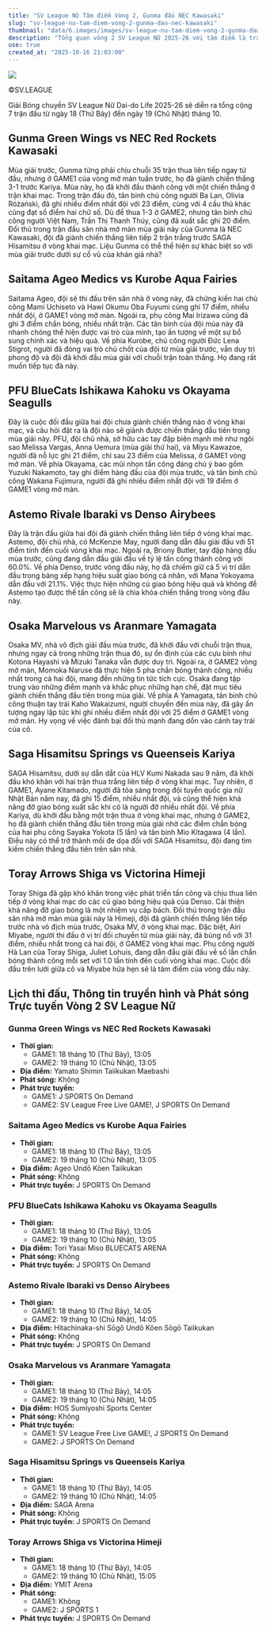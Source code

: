 ```yaml
---
title: "SV League Nữ Tâm điểm Vòng 2, Gunma đấu NEC Kawasaki"
slug: "sv-league-nu-tam-diem-vong-2-gunma-dau-nec-kawasaki"
thumbnail: "data/6.images/images/sv-league-nu-tam-diem-vong-2-gunma-dau-nec-kawasaki.webp"
description: "Tổng quan vòng 2 SV League Nữ 2025-26 với tâm điểm là trận đấu giữa đội Gunma, đội đã có chiến thắng mở màn, và NEC Kawasaki. Bài viết cũng nêu bật màn trình diễn của các tân binh đáng chú ý từ nhiều đội bóng."
use: true
created_at: "2025-10-16 21:03:00"
---
```


![](/images/20251016-00054771-vballk-000-1-view.webp)

©SV.LEAGUE

Giải Bóng chuyền SV League Nữ Dai-do Life 2025-26 sẽ diễn ra tổng cộng 7 trận đấu từ ngày 18 (Thứ Bảy) đến ngày 19 (Chủ Nhật) tháng 10.

## Gunma Green Wings vs NEC Red Rockets Kawasaki

Mùa giải trước, Gunma từng phải chịu chuỗi 35 trận thua liên tiếp ngay từ đầu, nhưng ở GAME1 của vòng mở màn tuần trước, họ đã giành chiến thắng 3-1 trước Kariya. Mùa này, họ đã khởi đầu thành công với một chiến thắng ở trận khai mạc. Trong trận đấu đó, tân binh chủ công người Ba Lan, Olivia Różański, đã ghi nhiều điểm nhất đội với 23 điểm, cùng với 4 cầu thủ khác cũng đạt số điểm hai chữ số. Dù để thua 1-3 ở GAME2, nhưng tân binh chủ công người Việt Nam, Trần Thị Thanh Thúy, cũng đã xuất sắc ghi 20 điểm. Đối thủ trong trận đấu sân nhà mở màn mùa giải này của Gunma là NEC Kawasaki, đội đã giành chiến thắng liên tiếp 2 trận trắng trước SAGA Hisamitsu ở vòng khai mạc. Liệu Gunma có thể thể hiện sự khác biệt so với mùa giải trước dưới sự cổ vũ của khán giả nhà?

## Saitama Ageo Medics vs Kurobe Aqua Fairies

Saitama Ageo, đội sẽ thi đấu trên sân nhà ở vòng này, đã chứng kiến hai chủ công Mami Uchiseto và Hawi Okumu Oba Fuyumi cùng ghi 17 điểm, nhiều nhất đội, ở GAME1 vòng mở màn. Ngoài ra, phụ công Mai Irizawa cũng đã ghi 3 điểm chắn bóng, nhiều nhất trận. Các tân binh của đội mùa này đã nhanh chóng thể hiện được vai trò của mình, tạo ấn tượng về một sự bổ sung chính xác và hiệu quả. Về phía Kurobe, chủ công người Đức Lena Stigrot, người đã đóng vai trò chủ chốt của đội từ mùa giải trước, vẫn duy trì phong độ và đội đã khởi đầu mùa giải với chuỗi trận toàn thắng. Họ đang rất muốn tiếp tục đà này.

## PFU BlueCats Ishikawa Kahoku vs Okayama Seagulls

Đây là cuộc đối đầu giữa hai đội chưa giành chiến thắng nào ở vòng khai mạc, và câu hỏi đặt ra là đội nào sẽ giành được chiến thắng đầu tiên trong mùa giải này. PFU, đội chủ nhà, sở hữu các tay đập biên mạnh mẽ như ngôi sao Melissa Vargas, Anna Uemura (mùa giải thứ hai), và Miyu Kawazoe, người đã nỗ lực ghi 21 điểm, chỉ sau 23 điểm của Melissa, ở GAME1 vòng mở màn. Về phía Okayama, các mũi nhọn tấn công đáng chú ý bao gồm Yuzuki Nakamoto, tay ghi điểm hàng đầu của đội mùa trước, và tân binh chủ công Wakana Fujimura, người đã ghi nhiều điểm nhất đội với 19 điểm ở GAME1 vòng mở màn.

## Astemo Rivale Ibaraki vs Denso Airybees

Đây là trận đấu giữa hai đội đã giành chiến thắng liên tiếp ở vòng khai mạc. Astemo, đội chủ nhà, có McKenzie May, người đang dẫn đầu giải đấu với 51 điểm tính đến cuối vòng khai mạc. Ngoài ra, Briony Butler, tay đập hàng đầu mùa trước, cũng đang dẫn đầu giải đấu về tỷ lệ tấn công thành công với 60.0%. Về phía Denso, trước vòng đấu này, họ đã chiếm giữ cả 5 vị trí dẫn đầu trong bảng xếp hạng hiệu suất giao bóng cá nhân, với Mana Yokoyama dẫn đầu với 21.1%. Việc thực hiện những cú giao bóng hiệu quả và không để Astemo tạo được thế tấn công sẽ là chìa khóa chiến thắng trong vòng đấu này.

## Osaka Marvelous vs Aranmare Yamagata

Osaka MV, nhà vô địch giải đấu mùa trước, đã khởi đầu với chuỗi trận thua, nhưng ngay cả trong những trận thua đó, sự ổn định của các cựu binh như Kotona Hayashi và Mizuki Tanaka vẫn được duy trì. Ngoài ra, ở GAME2 vòng mở màn, Momoka Naruse đã thực hiện 5 pha chắn bóng thành công, nhiều nhất trong cả hai đội, mang đến những tin tức tích cực. Osaka đang tập trung vào những điểm mạnh và khắc phục những hạn chế, đặt mục tiêu giành chiến thắng đầu tiên trong mùa giải. Về phía A Yamagata, tân binh chủ công thuận tay trái Kaho Wakaizumi, người chuyển đến mùa này, đã gây ấn tượng ngay lập tức khi ghi nhiều điểm nhất đội với 25 điểm ở GAME1 vòng mở màn. Hy vọng về việc đánh bại đối thủ mạnh đang dồn vào cánh tay trái của cô.

## Saga Hisamitsu Springs vs Queenseis Kariya

SAGA Hisamitsu, dưới sự dẫn dắt của HLV Kumi Nakada sau 9 năm, đã khởi đầu khó khăn với hai trận thua trắng liên tiếp ở vòng khai mạc. Tuy nhiên, ở GAME1, Ayane Kitamado, người đã tỏa sáng trong đội tuyển quốc gia nữ Nhật Bản năm nay, đã ghi 15 điểm, nhiều nhất đội, và cũng thể hiện khả năng đỡ giao bóng xuất sắc khi cô là người đỡ nhiều nhất đội. Về phía Kariya, dù khởi đầu bằng một trận thua ở vòng khai mạc, nhưng ở GAME2, họ đã giành chiến thắng đầu tiên trong mùa giải nhờ các điểm chắn bóng của hai phụ công Sayaka Yokota (5 lần) và tân binh Mio Kitagawa (4 lần). Điều này có thể trở thành mối đe dọa đối với SAGA Hisamitsu, đội đang tìm kiếm chiến thắng đầu tiên trên sân nhà.

## Toray Arrows Shiga vs Victorina Himeji

Toray Shiga đã gặp khó khăn trong việc phát triển tấn công và chịu thua liên tiếp ở vòng khai mạc do các cú giao bóng hiệu quả của Denso. Cải thiện khả năng đỡ giao bóng là một nhiệm vụ cấp bách. Đối thủ trong trận đấu sân nhà mở màn mùa giải này là Himeji, đội đã giành chiến thắng liên tiếp trước nhà vô địch mùa trước, Osaka MV, ở vòng khai mạc. Đặc biệt, Airi Miyabe, người thi đấu ở vị trí đối chuyền từ mùa giải này, đã bùng nổ với 31 điểm, nhiều nhất trong cả hai đội, ở GAME2 vòng khai mạc. Phụ công người Hà Lan của Toray Shiga, Juliet Lohuis, đang dẫn đầu giải đấu về số lần chắn bóng thành công mỗi set với 1.0 lần tính đến cuối vòng khai mạc. Cuộc đối đầu trên lưới giữa cô và Miyabe hứa hẹn sẽ là tâm điểm của vòng đấu này.

## Lịch thi đấu, Thông tin truyền hình và Phát sóng Trực tuyến Vòng 2 SV League Nữ

### Gunma Green Wings vs NEC Red Rockets Kawasaki
*   **Thời gian:**
    *   GAME1: 18 tháng 10 (Thứ Bảy), 13:05
    *   GAME2: 19 tháng 10 (Chủ Nhật), 13:05
*   **Địa điểm:** Yamato Shimin Taiikukan Maebashi
*   **Phát sóng:** Không
*   **Phát trực tuyến:**
    *   GAME1: J SPORTS On Demand
    *   GAME2: SV League Free Live GAME!, J SPORTS On Demand

### Saitama Ageo Medics vs Kurobe Aqua Fairies
*   **Thời gian:**
    *   GAME1: 18 tháng 10 (Thứ Bảy), 13:05
    *   GAME2: 19 tháng 10 (Chủ Nhật), 13:05
*   **Địa điểm:** Ageo Undō Kōen Taiikukan
*   **Phát sóng:** Không
*   **Phát trực tuyến:** J SPORTS On Demand

### PFU BlueCats Ishikawa Kahoku vs Okayama Seagulls
*   **Thời gian:**
    *   GAME1: 18 tháng 10 (Thứ Bảy), 13:05
    *   GAME2: 19 tháng 10 (Chủ Nhật), 13:05
*   **Địa điểm:** Tori Yasai Miso BLUECATS ARENA
*   **Phát sóng:** Không
*   **Phát trực tuyến:** J SPORTS On Demand

### Astemo Rivale Ibaraki vs Denso Airybees
*   **Thời gian:**
    *   GAME1: 18 tháng 10 (Thứ Bảy), 14:05
    *   GAME2: 19 tháng 10 (Chủ Nhật), 14:05
*   **Địa điểm:** Hitachinaka-shi Sōgō Undō Kōen Sōgō Taiikukan
*   **Phát sóng:** Không
*   **Phát trực tuyến:** J SPORTS On Demand

### Osaka Marvelous vs Aranmare Yamagata
*   **Thời gian:**
    *   GAME1: 18 tháng 10 (Thứ Bảy), 14:05
    *   GAME2: 19 tháng 10 (Chủ Nhật), 14:05
*   **Địa điểm:** HOS Sumiyoshi Sports Center
*   **Phát sóng:** Không
*   **Phát trực tuyến:**
    *   GAME1: SV League Free Live GAME!, J SPORTS On Demand
    *   GAME2: J SPORTS On Demand

### Saga Hisamitsu Springs vs Queenseis Kariya
*   **Thời gian:**
    *   GAME1: 18 tháng 10 (Thứ Bảy), 14:05
    *   GAME2: 19 tháng 10 (Chủ Nhật), 14:05
*   **Địa điểm:** SAGA Arena
*   **Phát sóng:** Không
*   **Phát trực tuyến:** J SPORTS On Demand

### Toray Arrows Shiga vs Victorina Himeji
*   **Thời gian:**
    *   GAME1: 18 tháng 10 (Thứ Bảy), 14:05
    *   GAME2: 19 tháng 10 (Chủ Nhật), 15:05
*   **Địa điểm:** YMIT Arena
*   **Phát sóng:**
    *   GAME1: Không
    *   GAME2: J SPORTS 1
*   **Phát trực tuyến:** J SPORTS On Demand